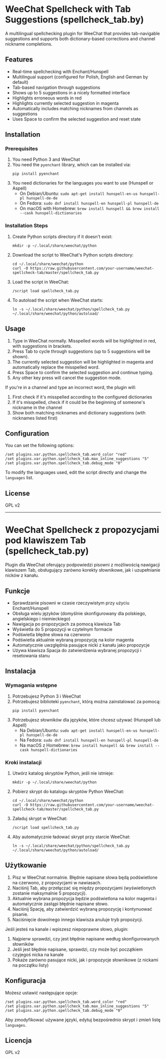 # WeeChat Spellcheck with Tab Suggestions (spellcheck_tab.by)

A multilingual spellchecking plugin for WeeChat that provides tab-navigable suggestions and supports both dictionary-based corrections and channel nickname completions.

## Features

- Real-time spellchecking with Enchant/Hunspell
- Multilingual support (configured for Polish, English and German by default)
- Tab-based navigation through suggestions
- Shows up to 5 suggestions in a nicely formatted interface 
- Highlights erroneous words in red
- Highlights currently selected suggestion in magenta
- Automatically includes matching nicknames from channels as suggestions
- Uses Space to confirm the selected suggestion and reset state

## Installation

### Prerequisites

1. You need Python 3 and WeeChat
2. You need the `pyenchant` library, which can be installed via:
   ```
   pip install pyenchant
   ```
3. You need dictionaries for the languages you want to use (Hunspell or Aspell)
   - On Debian/Ubuntu: `sudo apt-get install hunspell-en-us hunspell-pl hunspell-de-de`
   - On Fedora: `sudo dnf install hunspell-en hunspell-pl hunspell-de`
   - On macOS with Homebrew: `brew install hunspell && brew install --cask hunspell-dictionaries`

### Installation Steps

1. Create Python scripts directory if it doesn't exist:
   ```
   mkdir -p ~/.local/share/weechat/python
   ```

2. Download the script to WeeChat's Python scripts directory:
   ```
   cd ~/.local/share/weechat/python
   curl -O https://raw.githubusercontent.com/your-username/weechat-spellcheck-tab/master/spellcheck_tab.py
   ```

3. Load the script in WeeChat:
   ```
   /script load spellcheck_tab.py
   ```

4. To autoload the script when WeeChat starts:
   ```
   ln -s ~/.local/share/weechat/python/spellcheck_tab.py ~/.local/share/weechat/python/autoload/
   ```

## Usage

1. Type in WeeChat normally. Misspelled words will be highlighted in red, with suggestions in brackets.
2. Press Tab to cycle through suggestions (up to 5 suggestions will be shown).
3. The currently selected suggestion will be highlighted in magenta and automatically replace the misspelled word.
4. Press Space to confirm the selected suggestion and continue typing.
5. Any other key press will cancel the suggestion mode.

If you're in a channel and type an incorrect word, the plugin will:
1. First check if it's misspelled according to the configured dictionaries
2. If it's misspelled, check if it could be the beginning of someone's nickname in the channel
3. Show both matching nicknames and dictionary suggestions (with nicknames listed first)

## Configuration

You can set the following options:

```
/set plugins.var.python.spellcheck_tab.word_color "red"
/set plugins.var.python.spellcheck_tab.max_inline_suggestions "5"
/set plugins.var.python.spellcheck_tab.debug_mode "0"
```

To modify the languages used, edit the script directly and change the `languages` list.

## License

GPL v2

---

# WeeChat Spellcheck z propozycjami pod klawiszem Tab (spellcheck_tab.py)

Plugin dla WeeChat oferujący podpowiedzi pisowni z możliwością nawigacji klawiszem Tab, obsługujący zarówno korekty słownikowe, jak i uzupełnianie nicków z kanału.

## Funkcje

- Sprawdzanie pisowni w czasie rzeczywistym przy użyciu Enchant/Hunspell
- Obsługa wielu języków (domyślnie skonfigurowany dla polskiego, angielskiego i niemieckiego)
- Nawigacja po propozycjach za pomocą klawisza Tab
- Wyświetla do 5 propozycji w czytelnym formacie
- Podświetla błędne słowa na czerwono
- Podświetla aktualnie wybraną propozycję na kolor magenta
- Automatycznie uwzględnia pasujące nicki z kanału jako propozycje
- Używa klawisza Spacja do zatwierdzenia wybranej propozycji i resetowania stanu

## Instalacja

### Wymagania wstępne

1. Potrzebujesz Python 3 i WeeChat
2. Potrzebujesz biblioteki `pyenchant`, którą można zainstalować za pomocą:
   ```
   pip install pyenchant
   ```
3. Potrzebujesz słowników dla języków, które chcesz używać (Hunspell lub Aspell)
   - Na Debian/Ubuntu: `sudo apt-get install hunspell-en-us hunspell-pl hunspell-de-de`
   - Na Fedora: `sudo dnf install hunspell-en hunspell-pl hunspell-de`
   - Na macOS z Homebrew: `brew install hunspell && brew install --cask hunspell-dictionaries`

### Kroki instalacji

1. Utwórz katalog skryptów Python, jeśli nie istnieje:
   ```
   mkdir -p ~/.local/share/weechat/python
   ```

2. Pobierz skrypt do katalogu skryptów Python WeeChat:
   ```
   cd ~/.local/share/weechat/python
   curl -O https://raw.githubusercontent.com/your-username/weechat-spellcheck-tab/master/spellcheck_tab.py
   ```

3. Załaduj skrypt w WeeChat:
   ```
   /script load spellcheck_tab.py
   ```

4. Aby automatycznie ładować skrypt przy starcie WeeChat:
   ```
   ln -s ~/.local/share/weechat/python/spellcheck_tab.py ~/.local/share/weechat/python/autoload/
   ```

## Użytkowanie

1. Pisz w WeeChat normalnie. Błędnie napisane słowa będą podświetlone na czerwono, z propozycjami w nawiasach.
2. Naciśnij Tab, aby przełączać się między propozycjami (wyświetlonych zostanie maksymalnie 5 propozycji).
3. Aktualnie wybrana propozycja będzie podświetlona na kolor magenta i automatycznie zastąpi błędnie napisane słowo.
4. Naciśnij Spację, aby zatwierdzić wybraną propozycję i kontynuować pisanie.
5. Naciśnięcie dowolnego innego klawisza anuluje tryb propozycji.

Jeśli jesteś na kanale i wpiszesz niepoprawne słowo, plugin:
1. Najpierw sprawdzi, czy jest błędnie napisane według skonfigurowanych słowników
2. Jeśli jest błędnie napisane, sprawdzi, czy może być początkiem czyjegoś nicka na kanale
3. Pokaże zarówno pasujące nicki, jak i propozycje słownikowe (z nickami na początku listy)

## Konfiguracja

Możesz ustawić następujące opcje:

```
/set plugins.var.python.spellcheck_tab.word_color "red"
/set plugins.var.python.spellcheck_tab.max_inline_suggestions "5"
/set plugins.var.python.spellcheck_tab.debug_mode "0"
```

Aby zmodyfikować używane języki, edytuj bezpośrednio skrypt i zmień listę `languages`.

## Licencja

GPL v2
